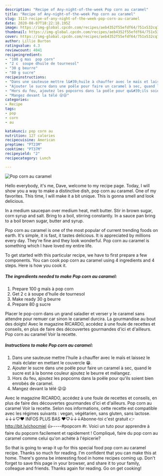 ```yaml
---
description: "Recipe of Any-night-of-the-week Pop corn au caramel"
title: "Recipe of Any-night-of-the-week Pop corn au caramel"
slug: 3113-recipe-of-any-night-of-the-week-pop-corn-au-caramel
date: 2020-08-07T18:22:18.195Z
image: https://img-global.cpcdn.com/recipes/aeb4352f55efdf64/751x532cq70/pop-corn-au-caramel-photo-principale-de-la-recette.jpg
thumbnail: https://img-global.cpcdn.com/recipes/aeb4352f55efdf64/751x532cq70/pop-corn-au-caramel-photo-principale-de-la-recette.jpg
cover: https://img-global.cpcdn.com/recipes/aeb4352f55efdf64/751x532cq70/pop-corn-au-caramel-photo-principale-de-la-recette.jpg
author: Lillie Burton
ratingvalue: 4.3
reviewcount: 4041
recipeingredient:
- "100 g mas  pop corn"
- "2 c  soupe dhuile de tournesol"
- "30 g beurre"
- "80 g sucre"
recipeinstructions:
- "Dans une sauteuse mettre l&#39;huile à chauffer avec le maïs et laissez le maïs éclater en mettant le couvercle 😁."
- "Ajouter le sucre dans une poêle pour faire un caramel à sec, quand le sucre est à la bonne couleur ajoutez le beurre et mélangez."
- "Hors du feu, ajoutez les popcorns dans la poêle pour qu&#39;ils soient bien enrobés de caramel."
- "Mangez devant la télé 😜😜"
categories:
- Recipe
tags:
- pop
- corn
- au

katakunci: pop corn au 
nutrition: 127 calories
recipecuisine: American
preptime: "PT23M"
cooktime: "PT37M"
recipeyield: "2"
recipecategory: Lunch

---
```



![Pop corn au caramel](https://img-global.cpcdn.com/recipes/aeb4352f55efdf64/751x532cq70/pop-corn-au-caramel-photo-principale-de-la-recette.jpg)

Hello everybody, it's me, Dave, welcome to my recipe page. Today, I will show you a way to make a distinctive dish, pop corn au caramel. One of my favorites. This time, I will make it a bit unique. This is gonna smell and look delicious.

In a medium saucepan over medium heat, melt butter. Stir in brown sugar, corn syrup and salt. Bring to a boil, stirring constantly. In a sauce pan bring to a boil brown sugar, butter and syrup.

Pop corn au caramel is one of the most popular of current trending foods on earth. It's simple, it is fast, it tastes delicious. It is appreciated by millions every day. They're fine and they look wonderful. Pop corn au caramel is something which I have loved my entire life.


To get started with this particular recipe, we have to first prepare a few components. You can cook pop corn au caramel using 4 ingredients and 4 steps. Here is how you cook it.

<!--inarticleads1-->

##### The ingredients needed to make Pop corn au caramel:

1. Prepare 100 g maïs à pop corn
1. Get 2 c à soupe d&#39;huile de tournesol
1. Make ready 30 g beurre
1. Prepare 80 g sucre


Placer le pop-corn dans un grand saladier et verser y le caramel sans attendre pour remuer car sinon le caramel durcira. La gourmandise au bout des doigts! Avec le magazine RICARDO, accédez à une foule de recettes et conseils, en plus de faire des découvertes gourmandes d&#39;ici et d&#39;ailleurs. Pop corn au caramel Voir la recette. 

<!--inarticleads2-->

##### Instructions to make Pop corn au caramel:

1. Dans une sauteuse mettre l&#39;huile à chauffer avec le maïs et laissez le maïs éclater en mettant le couvercle 😁.
1. Ajouter le sucre dans une poêle pour faire un caramel à sec, quand le sucre est à la bonne couleur ajoutez le beurre et mélangez.
1. Hors du feu, ajoutez les popcorns dans la poêle pour qu&#39;ils soient bien enrobés de caramel.
1. Mangez devant la télé 😜😜


Avec le magazine RICARDO, accédez à une foule de recettes et conseils, en plus de faire des découvertes gourmandes d&#39;ici et d&#39;ailleurs. Pop corn au caramel Voir la recette. Selon nos informations, cette recette est compatible avec les régimes suivants : vegan, végétarien, sans gluten, sans lactose. ↓↓↓♡♥ INFOS PLUS BAS ♥♡↓↓↓Abonne-toi c&#39;est gratuit 👉 http://bit.ly/chocmiel 👍-----#popcorn #r. Voici un tuto pour apprendre à faire du popcorn facilement et rapidement ! Compliqué, faire du pop corn au caramel comme celui qu&#39;on achète à l&#39;épicerie? 

So that is going to wrap it up for this special food pop corn au caramel recipe. Thanks so much for reading. I'm confident that you can make this at home. There's gonna be interesting food in home recipes coming up. Don't forget to save this page in your browser, and share it to your family, colleague and friends. Thanks again for reading. Go on get cooking!

